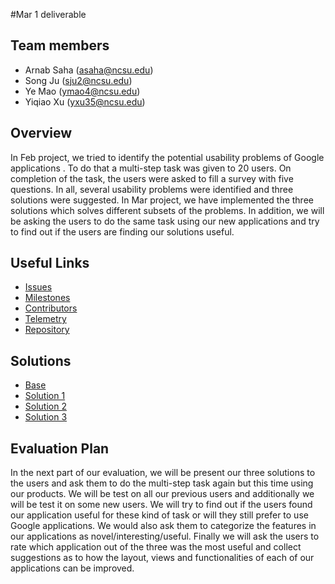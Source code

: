 #Mar 1 deliverable

## Team members

* Arnab Saha (asaha@ncsu.edu)
* Song Ju (sju2@ncsu.edu)
* Ye Mao (ymao4@ncsu.edu)
* Yiqiao Xu (yxu35@ncsu.edu)

## Overview

In Feb project, we tried to identify the potential usability problems of Google applications . To do that a multi-step task was given to 20 users. On completion of the task, the users were asked to fill a survey with five questions. In all, several usability problems were identified and three solutions were suggested. In Mar project, we have implemented the three solutions which solves different subsets of the problems. In addition, we will be asking the users to do the same task using our new applications and try to find out if the users are finding our solutions useful.

## Useful Links

* [Issues](https://github.com/arnabsaha1011/mypackse/issues)
* [Milestones](https://github.com/arnabsaha1011/mypackse/milestones)
* [Contributors](https://github.com/arnabsaha1011/mypackse/graphs/contributors)
* [Telemetry](https://github.com/arnabsaha1011/mypackse/tree/master/Mar%201/Telemetry)
* [Repository](https://github.com/arnabsaha1011/mypackse)

## Solutions
* [Base](https://github.com/arnabsaha1011/mypackse/tree/master/Mar%201/Base)
* [Solution 1](https://github.com/arnabsaha1011/mypackse/tree/master/Mar%201/Solution1)
* [Solution 2](https://github.com/arnabsaha1011/mypackse/tree/master/Mar%201/Solution2)
* [Solution 3](https://github.com/arnabsaha1011/mypackse/tree/master/Mar%201/Solution3)

## Evaluation Plan

In the next part of our evaluation, we will be present our three solutions to the users and ask them to do the multi-step task again but this time using our products. We will be test on all our previous users and additionally we will be test it on some new users. We will try to find out if the users found our application useful for these kind of task or will they still prefer to use Google applications. We would also ask them to categorize the features in our applications as novel/interesting/useful. Finally we will ask the users to rate which application out of the three was the most useful and collect suggestions as to how the layout, views and functionalities of each of our applications can be improved. 